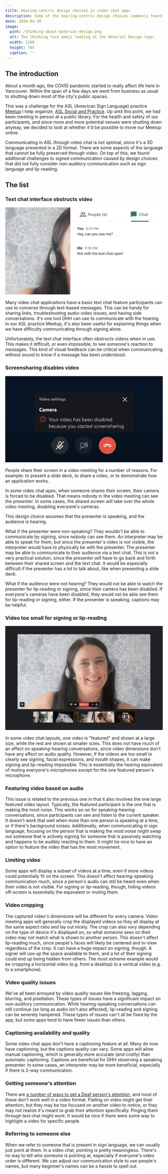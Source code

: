 ```yaml
---
title: Hearing-centric design choices in video chat apps
description: Some of the hearing-centric design choices commonly found in video chat apps, which may make it harder for Deaf and hard-of-hearing to communicate.
date: 2020-04-30
image:
  path: /thinking-about-material-design.png
  alt: The thinking face emoji looking at the Material Design logo.
  width: 1200
  height: 745
  caption: ''
---
```


<!--
Some rough title ideas...
- audist-visual communication
- video sounds like a visual medium
- video is second-class to audio
-->

<!--
TODO:
- change title, image, date, description
- update heading texts
- add screenshots to each item in "the list"
- proofread/edit/grammars
- rename this file and matching assets folder and its path
- expand first use of Deaf & HOH
-->
## The introduction

About a month ago, the COVID pandemic started to really affect life here in Vancouver. Within the span of a few days we went from business as usual to shutting down most of the city's public spaces.

This was a challenge for the ASL (American Sign Language) practice [Meetup](https://www.meetup.com/) I help organize, [ASL Social and Practice](https://www.meetup.com/ASL-Social/). Up until this point, we had been meeting in person at a public library. For the health and safety of our participants, and since more and more potential venues were shutting down anyway, we decided to look at whether it'd be possible to move our Meetup online.

<!-- Keep?
Three of us tested out the following video chat apps:
- [Discord](https://discordapp.com/)
- [Google Hangouts](https://hangouts.google.com/)
- [Google Meet](https://meet.google.com/)
- [Houseparty](https://www.houseparty.com/)
- [Jitsi Meet](https://meet.jit.si/)
- [Skype](https://www.skype.com/)
- [Zoom](https://zoom.us/)

We ended up settling on Jitsi Meet for now, although Google Meet is quickly becoming a good contender with the features they've recently been rolling out.
-->

<!-- Add?
- For hearing comparison: speaking, but only in monotone?
- Something about... how most things are designed for hearing?
- Something about... surprising but not surprising that such a visual format (video) is not optimal.
-->

Communicating in ASL through video chat is not optimal, since it's a 3D language presented in a 2D format. There are some aspects of the language that cannot be fully preserved through video. On top of this, we found additional challenges to signed communication caused by design choices that did not fully consider non-auditory communication such as sign language and lip-reading.

<!-- TODO: add segue? -->

## The list

### Text chat interface obstructs video

![Screenshot of a text chat interface covering up a video. In the video, only some hair and part of a headset is visible. The text chat reads: 'Hey can you see me?' and a reply: 'Not with the text chat open!'](./assets/hearing-centric-design-choices-in-video-chat-apps/google-meet-text-chat-obstructs-video.png)

Many video chat applications have a basic text chat feature participants can use to converse through text-based messages. This can be handy for sharing links, troubleshooting audio-video issues, and having side conversations. It's one tool DHH can use to communicate with the hearing. In our ASL practice Meetup, it's also been useful for explaining things when we have difficulty communicating through signing alone.

Unfortunately, the text chat interface often obstructs videos when in use. This makes it difficult, or even impossible, to see someone's reaction to messages. This kind of visual feedback can be critical when communicating without sound to know if a message has been understood.

### Screensharing disables video

![Screenshot of a message above a disabled camera button, reading: 'Your video has been disabled because you started screensharing.'](./assets/hearing-centric-design-choices-in-video-chat-apps/skype-video-disabled-when-screensharing.png)

People share their screen in a video meeting for a number of reasons. For example: to present a slide deck, to share a video, or to demonstrate how an application works.

In some video chat apps, when someone shares their screen, their camera is forced to be disabled. That means nobody in the video meeting can see the presenter. In some cases, the shared screen will take over the whole video meeting, disabling everyone's cameras.

This design choice assumes that the presenter is speaking, and the audience is hearing.

<!--
  Maybe add another image here?
  An illustration maybe?
-->

What if the presenter were non-speaking? They wouldn't be able to communicate by signing, since nobody can see them. An interpreter may be able to speak for them, but since the presenter's video is not visible, the interpreter would have to physically be with the presenter. The presenter may be able to communicate to their audience via a text chat. This is not a very practical solution, since the presenter will have to go back and forth between their shared screen and the text chat. It would be especially difficult if the presenter has a lot to talk about, like when presenting a slide deck.

What if the audience were not hearing? They would not be able to watch the presenter for lip-reading or signing, since their camera has been disabled. If everyone's cameras have been disabled, they would not be able see them for lip-reading or signing, either. If the presenter is speaking, captions may be helpful.

<!--
  Combine next 2?
-->

### Video too small for signing or lip-reading

![Screenshot of a video chat where there's one large video at the top and several small videos below it.'](./assets/hearing-centric-design-choices-in-video-chat-apps/discord-one-featured-video-rest-small.png)

In some video chat layouts, one video is "featured" and shown at a large size, while the rest are shown at smaller sizes. This does not have much of an effect on speaking-hearing conversations, since video dimensions don't have any affect on audio quality. However, if the videos are too small to clearly see signing, facial expressions, and mouth shapes, it can make signing and lip-reading impossible. This is essentially the hearing equivalent of muting everyone's microphones except for the one featured person's microphone.

### Featuring video based on audio

<!--
  Add screenshot?
  Could be same as previous.
-->

This issue is related to the previous one in that it also involves the one large featured video layout. Typically, the featured participant is the one that is making the most noise. This works so-so for speaking-hearing conversations, since participants can see and listen to the current speaker. It doesn't work that well when more than one person is speaking at a time, or if there's background noises. Additionally, when communicating in sign language, focusing on the person that is making the most noise might swap out someone that is actively signing for someone that is passively watching and happens to be audibly reacting to them. It might be nice to have an option to feature the video that has the most movement.

### Limiting video

<!--
  Get screenshot from...?
-->

Some apps will display a subset of videos at a time, even if more videos could potentially fit on the screen. This doesn't affect hearing-speaking communication much, since a person's audio can still be heard even when their video is not visible. For signing or lip-reading, though, hiding videos off-screen is essentially the equivalent or muting them.

### Video cropping

<!--
  Get screenshot from Houseparty...?
-->

The captured video's dimensions will be different for every camera. Video meeting apps will generally crop the displayed videos so they all display at the same aspect ratio and lay out nicely. The crop can also vary depending on the type of device it's displayed on, so what someone sees on their video may not match what is shown to another person. This doesn't affect lip-reading much, since people's faces will likely be centered and in-view regardless of the crop. It can have a huge impact on signing, though. A signer will use up the space available to them, and a lot of their signing could end up being hidden from others. The most extreme example would be cropping a horizontal video (e.g. from a desktop) to a vertical video (e.g. to a smartphone).

### Video quality issues

<!--
  Get screenshot from Discord...?
-->

We've all been annoyed by video quality issues like freezing, lagging, blurring, and pixellation. These types of issues have a significant impact on non-auditory communication. While hearing-speaking conversations can still continue (so long as audio isn't also affected), lip-reading and signing can be severely hampered. These types of issues can't all be fixed by the app, but some apps tend to have fewer issues than others.

### Captioning availability and quality

<!--
  Get screenshot from Jitsi...?
  - Some apps don't attribute captions to specific people (Google Meet is ok, try a diff one)? In this case, might not be able to tell who is speaking.
-->

Some video chat apps don't have a captioning feature at all. Many do now have captioning, but the captions quality can vary. Some apps will allow manual captioning, which is generally more accurate (and costly) than automatic captioning. Captions are beneficial for DHH observing a speaking presenter. In some cases, an interpreter may be more beneficial, especially if there is 2-way communication.

### Getting someone's attention

<!--
  Get screenshot... of what?
  TODO: expand this more...?
-->

There are [a number of ways to get a Deaf person's attention](https://www.lifeprint.com/asl101/topics/attention_getting_techniques.htm), and most of these don't work well in a video format. Flailing on video might get their attention, but they may be too focused on another video to notice, or they may not realize it's meant to grab their attention specifically. Pinging them through text chat might work. It would be nice if there were some way to highlight a video for specific people.

### Referring to someone else

<!--
  Get screenshot... of what?
  TODO: expand this more...?
-->

When we refer to someone that is present in sign language, we can usually just point at them. In a video chat, pointing is pretty meaningless. There's no way to tell who someone is pointing at, especially if everyone's video order is different. We can adjust our communication style to use people's names, but many beginner's names can be a hassle to spell out.
